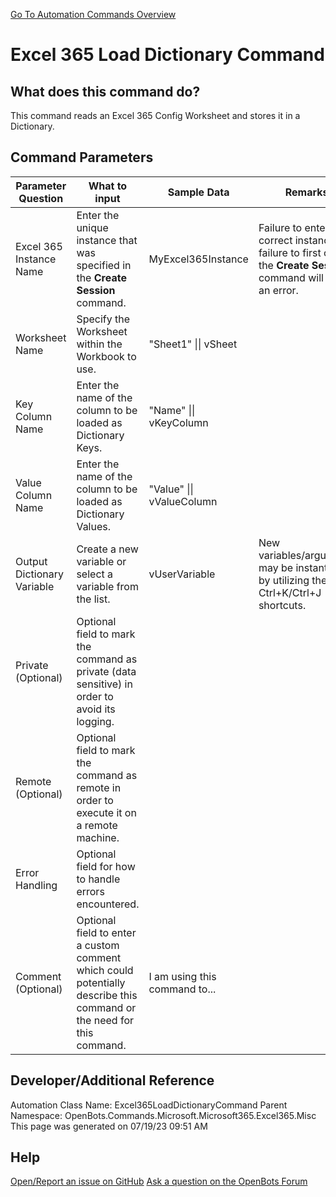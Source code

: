 <!--TITLE: Excel 365 Load Dictionary Command -->
<!-- SUBTITLE: a command in the Microsoft Commands\Microsoft 365\Excel 365\Misc group. -->
[Go To Automation Commands Overview](/automation-commands)


# Excel 365 Load Dictionary Command


## What does this command do?
This command reads an Excel 365 Config Worksheet and stores it in a Dictionary.


## Command Parameters
| Parameter Question   	| What to input  	|  Sample Data 	| Remarks  	|
| ---                    | ---               | ---           | ---       |
|Excel 365 Instance Name|Enter the unique instance that was specified in the **Create Session** command.|MyExcel365Instance|Failure to enter the correct instance or failure to first call the **Create Session** command will cause an error.|
|Worksheet Name|Specify the Worksheet within the Workbook to use.|"Sheet1" \|\| vSheet||
|Key Column Name|Enter the name of the column to be loaded as Dictionary Keys.|"Name" \|\| vKeyColumn||
|Value Column Name|Enter the name of the column to be loaded as Dictionary Values.|"Value" \|\| vValueColumn||
|Output Dictionary Variable|Create a new variable or select a variable from the list.|vUserVariable|New variables/arguments may be instantiated by utilizing the Ctrl+K/Ctrl+J shortcuts.|
|Private (Optional)|Optional field to mark the command as private (data sensitive) in order to avoid its logging.|||
|Remote (Optional)|Optional field to mark the command as remote in order to execute it on a remote machine.|||
|Error Handling|Optional field for how to handle errors encountered.|||
|Comment (Optional)|Optional field to enter a custom comment which could potentially describe this command or the need for this command.|I am using this command to...||


## Developer/Additional Reference
Automation Class Name: Excel365LoadDictionaryCommand
Parent Namespace: OpenBots.Commands.Microsoft.Microsoft365.Excel365.Misc
This page was generated on 07/19/23 09:51 AM


## Help
[Open/Report an issue on GitHub](https://github.com/OpenBotsAI/OpenBots.Studio/issues/new)
[Ask a question on the OpenBots Forum](https://openbots.ai/forums/)
